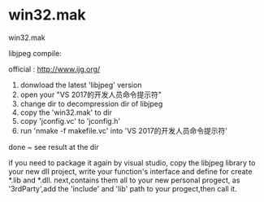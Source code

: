 # win32.mak
win32.mak

libjpeg compile:

official : http://www.ijg.org/


1. donwload the latest 'libjpeg' version
2. open your "VS 2017的开发人员命令提示符"
3. change dir to decompression dir of libjpeg
4. copy the 'win32.mak' to dir
5. copy 'jconfig.vc' to 'jconfig.h'
6. run 'nmake -f makefile.vc' into 'VS 2017的开发人员命令提示符'

done ~ see result at the dir

  if you need to package it again by visual studio, copy the libjpeg library to your new dll project,
write your function's interface and define for create *.lib and *.dll. next,contains them all to your new personal 
progect, as '3rdParty',add the 'include' and 'lib' path to your progect,then call it.
